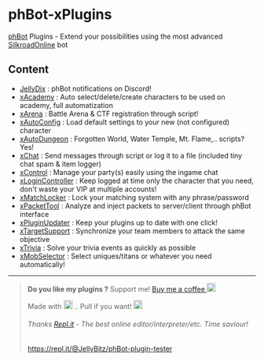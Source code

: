 # phBot-xPlugins
[phBot](https://forum.projecthax.com/) Plugins - Extend your possibilities using the most advanced [SilkroadOnline](http://www.joymax.com/silkroad/) bot

## Content
- [JellyDix](https://forum.projecthax.com/t/plugin-jellydix/5996 "v2.4.1") : phBot notifications on Discord!
- [xAcademy](https://forum.projecthax.com/t/plugin-xacademy/2342 "v1.1.0") : Auto select/delete/create characters to be used on academy, full automatization
- [xArena](https://forum.projecthax.com/t/plugin-xarena/ "v1.0.0") : Battle Arena & CTF registration through script!
- [xAutoConfig](https://forum.projecthax.com/t/plugin-xautoconfig/331 "v1.0.1") : Load default settings to your new (not configured) character
- [xAutoDungeon](https://forum.projecthax.com/t/plugin-xautodungeon/1579 "v1.1.2") : Forgotten World, Water Temple, Mt. Flame,.. scripts? Yes!
- [xChat](https://forum.projecthax.com/t/plugin-xchat/333 "v1.2.0") : Send messages through script or log it to a file (included tiny chat spam & item logger)
- [xControl](https://forum.projecthax.com/t/plugin-xcontrol/784 "v1.3.1") : Manage your party(s) easily using the ingame chat
- [xLoginController](https://raw.githubusercontent.com/JellyBitz/phBot-xPlugins/master/xLoginController.py "v0.0.3") : Keep logged at time only the character that you need, don't waste your VIP at multiple accounts!
- [xMatchLocker](https://raw.githubusercontent.com/JellyBitz/phBot-xPlugins/master/xMatchLocker.py "v1.1.1") : Lock your matching system with any phrase/password
- [xPacketTool](https://forum.projecthax.com/t/plugin-xpackettool/332 "v1.0.0") : Analyze and inject packets to server/client through phBot interface
- [xPluginUpdater](https://forum.projecthax.com/t/plugin-xpluginupdater/2065 "v1.1.0") : Keep your plugins up to date with one click!
- [xTargetSupport](https://raw.githubusercontent.com/JellyBitz/phBot-xPlugins/master/xTargetSupport.py "v1.2.0") : Synchronize your team members to attack the same objective
- [xTrivia](https://raw.githubusercontent.com/JellyBitz/phBot-xPlugins/master/xTrivia.py "v0.1.2") : Solve your trivia events as quickly as possible
- [xMobSelector](https://raw.githubusercontent.com/JellyBitz/phBot-xPlugins/master/xTargetSupport.py "v1.0.0") : Select uniques/titans or whatever you need automatically!

---
> **Do you like my plugins ?** 
> Support me! [Buy me a coffee <img src="https://twemoji.maxcdn.com/2/72x72/2615.png" width="18" height="18">](https://www.buymeacoffee.com/JellyBitz "Coffee <3")
> 
> Made with <img title="Yes, Code!" src="https://twemoji.maxcdn.com/2/72x72/1f499.png" width="18" height="18"> .. Pull if you want! <img title="JellyBitz" src="https://twemoji.maxcdn.com/2/72x72/1f575.png" width="18" height="18">
> 
> ###### Thanks  [Repl.it](https://repl.it/)  - The best online editor/interpreter/etc. Time saviour!
> https://repl.it/@JellyBitz/phBot-plugin-tester
